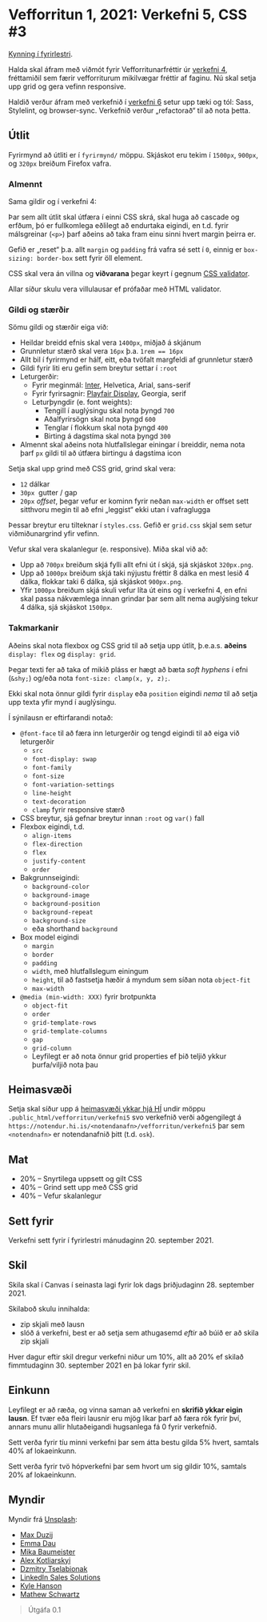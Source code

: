 
# Vefforritun 1, 2021: Verkefni 5, CSS #3

[Kynning í fyrirlestri](https://youtu.be/mo0OFSHH5HI).

Halda skal áfram með viðmót fyrir Vefforritunarfréttir úr [verkefni 4](https://github.com/vefforritun/vef1-2021-v4/), fréttamiðil sem færir vefforriturum mikilvægar fréttir af faginu. Nú skal setja upp grid og gera vefinn responsive.

Haldið verður áfram með verkefnið í [verkefni 6](https://github.com/vefforritun/vef1-2021-v6/) setur upp tæki og tól: Sass, Stylelint, og browser-sync. Verkefnið verður „refactorað“ til að nota þetta.

## Útlit

Fyrirmynd að útliti er í `fyrirmynd/` möppu. Skjáskot eru tekim í `1500px`, `900px`, og `320px` breiðum Firefox vafra.

### Almennt

Sama gildir og í verkefni 4:

Þar sem allt útlit skal útfæra í einni CSS skrá, skal huga að cascade og erfðum, þó er fullkomlega eðlilegt að endurtaka eigindi, en t.d. fyrir málsgreinar (`<p>`) þarf aðeins að taka fram einu sinni hvert margin þeirra er.

Gefið er „reset“ þ.a. allt `margin` og `padding` frá vafra sé sett í `0`, einnig er `box-sizing: border-box` sett fyrir öll element.

CSS skal vera án villna og **viðvarana** þegar keyrt í gegnum [CSS validator](https://jigsaw.w3.org/css-validator/).

Allar síður skulu vera villulausar ef prófaðar með HTML validator.

### Gildi og stærðir

Sömu gildi og stærðir eiga við:

* Heildar breidd efnis skal vera `1400px`, miðjað á skjánum
* Grunnletur stærð skal vera `16px` þ.a. `1rem == 16px`
* Allt bil í fyrirmynd er hálf, eitt, eða tvöfalt margfeldi af grunnletur stærð
* Gildi fyrir liti eru gefin sem breytur settar í `:root`
* Leturgerðir:
  * Fyrir meginmál: [Inter](https://fonts.google.com/specimen/Inter), Helvetica, Arial, sans-serif
  * Fyrir fyrirsagnir: [Playfair Display](https://fonts.google.com/specimen/Playfair+Display), Georgia, serif
  * Leturþyngdir (e. font weights):
    * Tengill í auglýsingu skal nota þyngd `700`
    * Aðalfyrirsögn skal nota þyngd `600`
    * Tenglar í flokkum skal nota þyngd `400`
    * Birting á dagstíma skal nota þyngd `300`
* Almennt skal aðeins nota hlutfallslegar einingar í breiddir, nema nota þarf `px` gildi til að útfæra birtingu á dagstíma icon

Setja skal upp grind með CSS grid, grind skal vera:

* `12` dálkar
* `30px`  gutter / gap
* `20px` _offset_, þegar vefur er kominn fyrir neðan `max-width` er offset sett sitthvoru megin til að efni „leggist“ ekki utan í vafraglugga

Þessar breytur eru tilteknar í `styles.css`. Gefið er `grid.css` skjal sem setur viðmiðunargrind yfir vefinn.

Vefur skal vera skalanlegur (e. responsive). Miða skal við að:

* Upp að `700px` breiðum skjá fylli allt efni út í skjá, sjá skjáskot `320px.png`.
* Upp að `1000px` breiðum skjá taki nýjustu fréttir 8 dálka en mest lesið 4 dálka, flokkar taki 6 dálka, sjá skjáskot `900px.png`.
* Yfir `1000px` breiðum skjá skuli vefur líta út eins og í verkefni 4, en efni skal passa nákvæmlega innan grindar þar sem allt nema auglýsing tekur 4 dálka, sjá skjáskot `1500px`.

### Takmarkanir

Aðeins skal nota flexbox og CSS grid til að setja upp útlit, þ.e.a.s. **aðeins** `display: flex` og `display: grid`.

Þegar texti fer að taka of mikið pláss er hægt að bæta _soft hyphens_  í efni (`&shy;`) og/eða nota `font-size: clamp(x, y, z);`.

Ekki skal nota önnur gildi fyrir `display` eða `position` eigindi _nema_ til að setja upp texta yfir mynd í auglýsingu.

Í sýnilausn er eftirfarandi notað:

* `@font-face` til að færa inn leturgerðir og tengd eigindi til að eiga við leturgerðir
  * `src`
  * `font-display: swap`
  * `font-family`
  * `font-size`
  * `font-variation-settings`
  * `line-height`
  * `text-decoration`
  * `clamp` fyrir responsive stærð
* CSS breytur, sjá gefnar breytur innan `:root` og `var()` fall
* Flexbox eigindi, t.d.
  * `align-items`
  * `flex-direction`
  * `flex`
  * `justify-content`
  * `order`
* Bakgrunnseigindi:
  * `background-color`
  * `background-image`
  * `background-position`
  * `background-repeat`
  * `background-size`
  * eða shorthand `background`
* Box model eigindi
  * `margin`
  * `border`
  * `padding`
  * `width`, með hlutfallslegum einingum
  * `height`, til að fastsetja hæðir á myndum sem síðan nota `object-fit`
  * `max-width`
* `@media (min-width: XXX)` fyrir brotpunkta
  * `object-fit`
  * `order`
  * `grid-template-rows`
  * `grid-template-columns`
  * `gap`
  * `grid-column`
  * Leyfilegt er að nota önnur grid properties ef þið teljið ykkur þurfa/viljið nota þau

## Heimasvæði

Setja skal síður upp á [heimasvæði ykkar hjá HÍ](https://uts.hi.is/node/155) undir möppu `.public_html/vefforritun/verkefni5` svo verkefnið verði aðgengilegt á `https://notendur.hi.is/<notendanafn>/vefforritun/verkefni5` þar sem `<notendnafn>` er notendanafnið þitt (t.d. `osk`).

## Mat

* 20% – Snyrtilega uppsett og gilt CSS
* 40% – Grind sett upp með CSS grid
* 40% – Vefur skalanlegur

## Sett fyrir

Verkefni sett fyrir í fyrirlestri mánudaginn 20. september 2021.

## Skil

Skila skal í Canvas í seinasta lagi fyrir lok dags þriðjudaginn 28. september 2021.

Skilaboð skulu innihalda:

* zip skjali með lausn
* slóð á verkefni, best er að setja sem athugasemd _eftir_ að búið er að skila zip skjali

Hver dagur eftir skil dregur verkefni niður um 10%, allt að 20% ef skilað fimmtudaginn 30. september 2021 en þá lokar fyrir skil.

## Einkunn

Leyfilegt er að ræða, og vinna saman að verkefni en **skrifið ykkar eigin lausn**. Ef tvær eða fleiri lausnir eru mjög líkar þarf að færa rök fyrir því, annars munu allir hlutaðeigandi hugsanlega fá 0 fyrir verkefnið.

Sett verða fyrir tíu minni verkefni þar sem átta bestu gilda 5% hvert, samtals 40% af lokaeinkunn.

Sett verða fyrir tvö hópverkefni þar sem hvort um sig gildir 10%, samtals 20% af lokaeinkunn.

## Myndir

Myndir frá [Unsplash](https://unsplash.com/):

* [Max Duzij](https://unsplash.com/@max_duz)
* [Emma Dau](https://unsplash.com/@daugirl)
* [Mika Baumeister](https://unsplash.com/@mbaumi)
* [Alex Kotliarskyi](https://unsplash.com/@frantic)
* [Dzmitry Tselabionak](https://unsplash.com/@tsellobenok)
* [LinkedIn Sales Solutions](https://unsplash.com/@linkedinsalesnavigator)
* [Kyle Hanson](https://unsplash.com/@kyledarrenhanson)
* [Mathew Schwartz](https://unsplash.com/@cadop)

> Útgáfa 0.1
